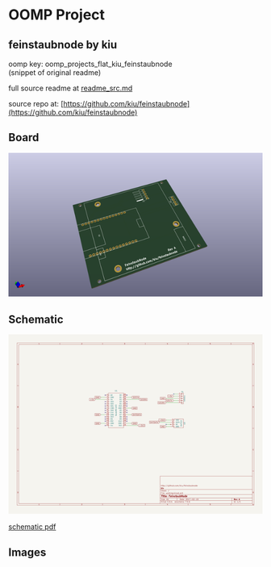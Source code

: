 # OOMP Project  
## feinstaubnode  by kiu  
  
oomp key: oomp_projects_flat_kiu_feinstaubnode  
(snippet of original readme)  
  
  
  full source readme at [readme_src.md](readme_src.md)  
  
source repo at: [https://github.com/kiu/feinstaubnode](https://github.com/kiu/feinstaubnode)  
## Board  
  
[![working_3d.png](working_3d_600.png)](working_3d.png)  
## Schematic  
  
[![working_schematic.png](working_schematic_600.png)](working_schematic.png)  
  
[schematic pdf](working_schematic.pdf)  
## Images  
